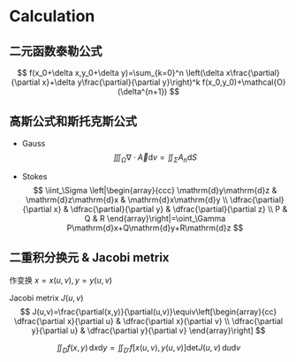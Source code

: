 # Calculation

## 二元函数泰勒公式

$$
f(x_0+\delta x,y_0+\delta y)=\sum_{k=0}^n \left(\delta x\frac{\partial}{\partial x}+\delta y\frac{\partial}{\partial y}\right)^k f(x_0,y_0)+\mathcal{O}(\delta^{n+1})
$$

## 高斯公式和斯托克斯公式

- Gauss
$$
\iiint_\Omega \nabla\cdot\vec{A}\mathrm{d}v=\iint_\Sigma A_n\mathrm{d}S
$$

- Stokes
$$
\iint_\Sigma \left|\begin{array}{ccc}
\mathrm{d}y\mathrm{d}z & \mathrm{d}z\mathrm{d}x & \mathrm{d}x\mathrm{d}y \\
\dfrac{\partial}{\partial x} & \dfrac{\partial}{\partial y} & \dfrac{\partial}{\partial z} \\
P & Q & R
\end{array}\right|=\oint_\Gamma P\mathrm{d}x+Q\mathrm{d}y+R\mathrm{d}z
$$

## 二重积分换元 & Jacobi metrix

作变换 $x=x(u,v),y=y(u,v)$

Jacobi metrix $J(u,v)$
$$
J(u,v)=\frac{\partial(x,y)}{\partial(u,v)}\equiv\left[\begin{array}{cc}
\dfrac{\partial x}{\partial u} & \dfrac{\partial x}{\partial v} \\
\dfrac{\partial y}{\partial u} & \dfrac{\partial y}{\partial v}
\end{array}\right]
$$

$$
\iint_D f(x,y)\,\mathrm{d}x\mathrm{d}y=\iint_{D'}f[x(u,v),y(u,v)]\text{det}J(u,v)\,\mathrm{d}u\mathrm{d}v
$$
